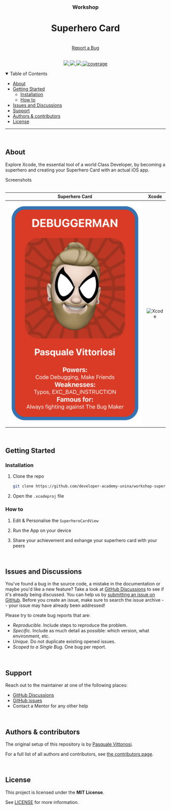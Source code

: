 <div align="center">
  <h3>Workshop</h3>
  <h1>Superhero Card</h1>
  <br />
  <a href="https://github.com/developer-academy-unina/workshop-superhero-card/issues/new?assignees=&labels=bug&template=01_BUG_REPORT.md&title=bug%3A+">Report a Bug</a>
  
</div>
  <br />
<p align="center">
  <a href="#" alt="Version">
    <img src="https://img.shields.io/static/v1?label=Version&message=1.0.0&color=brightgreen" />
  </a>
  <a href="#" alt="XCode Version">
    <img src="https://img.shields.io/static/v1?label=XCode%20Version&message=13.4.1&color=brightgreen&logo=xcode" />
  </a>        
  <a href="#" alt="Swift Version">
    <img src="https://img.shields.io/static/v1?label=Swift%20Version&message=5.7&color=brightgreen&logo=swift" />
  </a>
  <a href="#" alt="Framework used">
    <img src="https://img.shields.io/static/v1?label=Framework%20used&message=SwiftUI&color=brightgreen&logo=swift"
            alt="coverage">
  </a>          
</p>

<details open="open">
<summary>Table of Contents</summary>

- [About](#about)
- [Getting Started](#getting-started)
  - [Installation](#installation)
  - [How to](#how-to)
- [Issues and Discussions](#issues-and-discussions)
- [Support](#support)
- [Authors & contributors](#authors--contributors)
- [License](#license)

</details>

---
<br />

## About

Explore Xcode, the essential tool of a world Class Developer, by becoming a superhero and creating your Superhero Card with an actual iOS app.

<summary>Screenshots</summary>
<br>

|                               Superhero Card                               |                                  Xcode                                          |
| :-------------------------------------------------------------------: | :--------------------------------------------------------------------: |
| <img src="docs/images/SuperheroCardPasquale.png" title="Superhero Card" width="100%"> | <img src="docs/images/SuperheroCardXcode.png" title="Xcode" width="100%"> |

<br />

## Getting Started

### Installation

1. Clone the repo

   ```sh
   git clone https://github.com/developer-academy-unina/workshop-superhero-card
   ```

2. Open the ```.xcodeproj``` file

### How to

1. Edit & Personalise the ```SuperheroCardView```

2. Run the App on your device

3. Share your achievement and exhange your superhero card with your peers

<br />

## Issues and Discussions

You've found a bug in the source code, a mistake in the documentation or maybe you'd like a new feature? Take a look at [GitHub Discussions](https://github.com/developer-academy-unina/workshop-superhero-card/discussions) to see if it's already being discussed. You can help us by [submitting an issue on GitHub](https://github.com/developer-academy-unina/workshop-superhero-card/issues). Before you create an issue, make sure to search the issue archive -- your issue may have already been addressed!

Please try to create bug reports that are:

- _Reproducible._ Include steps to reproduce the problem.
- _Specific._ Include as much detail as possible: which version, what environment, etc.
- _Unique._ Do not duplicate existing opened issues.
- _Scoped to a Single Bug._ One bug per report.

<br />

## Support

Reach out to the maintainer at one of the following places:

- [GitHub Discussions](https://github.com/developer-academy-unina/workshop-superhero-card/discussions)
- [GitHub issues](https://github.com/developer-academy-unina/workshop-superhero-card/issues/new?assignees=&labels=question&template=04_SUPPORT_QUESTION.md&title=support%3A+)
- Contact a Mentor for any other help

<br />

## Authors & contributors

The original setup of this repository is by [Pasquale Vittoriosi](https://github.com/PasqualeVittoriosi).

For a full list of all authors and contributors, see [the contributors page](https://github.com/developer-academy-unina/workshop-superhero-card/contributors).

<br />

## License

This project is licensed under the **MIT License**.

See [LICENSE](LICENSE) for more information.
